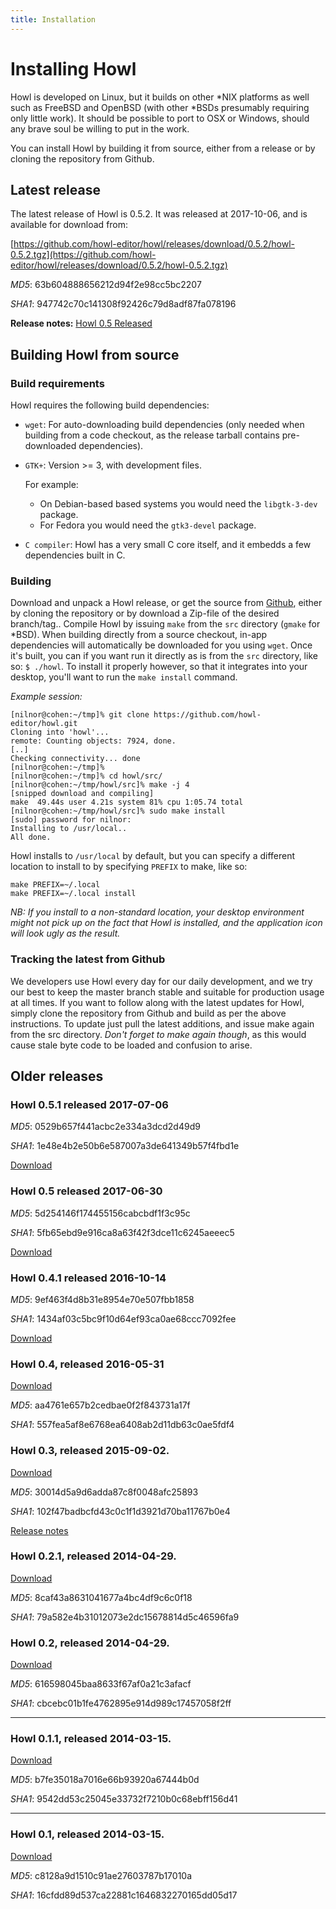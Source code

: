 ```yaml
---
title: Installation
---
```


# Installing Howl

Howl is developed on Linux, but it builds on other \*NIX platforms as well such
as FreeBSD and OpenBSD (with other \*BSDs presumably requiring only little
work). It should be possible to port to OSX or Windows, should any brave soul be
willing to put in the work.

You can install Howl by building it from source, either from a release or by
cloning the repository from Github.

## Latest release

The latest release of Howl is 0.5.2. It was released at 2017-10-06, and is
available for download from:

[https://github.com/howl-editor/howl/releases/download/0.5.2/howl-0.5.2.tgz](https://github.com/howl-editor/howl/releases/download/0.5.2/howl-0.5.2.tgz)

_MD5_: 63b604888656212d94f2e98cc5bc2207

_SHA1_: 947742c70c141308f92426c79d8adf87fa078196

__Release notes:__
[Howl 0.5 Released](/blog/2017/06/30/howl-0-5-released.html)

## Building Howl from source

### Build requirements

Howl requires the following build dependencies:

- `wget`: For auto-downloading build dependencies (only needed when building
from a code checkout, as the release tarball contains pre-downloaded
dependencies).

- `GTK+`: Version >= 3, with development files.

  For example:

  * On Debian-based based systems you would need the `libgtk-3-dev` package.
  * For Fedora you would need the `gtk3-devel` package.

- `C compiler`: Howl has a very small C core itself, and it embedds a few
dependencies built in C.

### Building

Download and unpack a Howl release, or get the source from
[Github](https://github.com/howl-editor/howl), either by cloning the repository
or by download a Zip-file of the desired branch/tag.. Compile Howl by issuing
`make` from the `src` directory (`gmake` for \*BSD). When building directly from
a source checkout, in-app dependencies will automatically be downloaded for you
using `wget`. Once it's built, you can if you want run it directly as is from
the `src` directory, like so: `$ ./howl`. To install it properly however, so
that it integrates into your desktop, you'll want to run the `make install`
command.

*Example session:*

```
[nilnor@cohen:~/tmp]% git clone https://github.com/howl-editor/howl.git
Cloning into 'howl'...
remote: Counting objects: 7924, done.
[..]
Checking connectivity... done
[nilnor@cohen:~/tmp]%
[nilnor@cohen:~/tmp]% cd howl/src/
[nilnor@cohen:~/tmp/howl/src]% make -j 4
[snipped download and compiling]
make  49.44s user 4.21s system 81% cpu 1:05.74 total
[nilnor@cohen:~/tmp/howl/src]% sudo make install
[sudo] password for nilnor:
Installing to /usr/local..
All done.
```

Howl installs to `/usr/local` by default, but you can specify a different location to install to
by specifying `PREFIX` to make, like so:

```shell
make PREFIX=~/.local
make PREFIX=~/.local install
```

*NB: If you install to a non-standard location, your desktop environment might
not pick up on the fact that Howl is installed, and the application icon will
look ugly as the result.*

### Tracking the latest from Github

We developers use Howl every day for our daily development, and we try our best
to keep the master branch stable and suitable for production usage at all times.
If you want to follow along with the latest updates for Howl, simply clone the
repository from Github and build as per the above instructions. To update just
pull the latest additions, and issue make again from the src directory. _Don't
forget to make again though_, as this would cause stale byte code to be loaded
and confusion to arise.

## Older releases

### Howl 0.5.1 released 2017-07-06

_MD5_: 0529b657f441acbc2e334a3dcd2d49d9

_SHA1_: 1e48e4b2e50b6e587007a3de641349b57f4fbd1e

[Download](https://github.com/howl-editor/howl/releases/download/0.5.1/howl-0.5.1.tgz)

### Howl 0.5 released 2017-06-30

_MD5_: 5d254146f174455156cabcbdf1f3c95c

_SHA1_: 5fb65ebd9e916ca8a63f42f3dce11c6245aeeec5

[Download](https://github.com/howl-editor/howl/releases/download/0.5/howl-0.5.tgz)

### Howl 0.4.1 released 2016-10-14

_MD5_: 9ef463f4d8b31e8954e70e507fbb1858

_SHA1_: 1434af03c5bc9f10d64ef93ca0ae68ccc7092fee

[Download](https://github.com/howl-editor/howl/releases/download/0.4.1/howl-0.4.1.tgz)

### Howl 0.4, released 2016-05-31

[Download](https://github.com/howl-editor/howl/releases/download/0.4/howl-0.4.tgz)

_MD5_: aa4761e657b2cedbae0f2f843731a17f

_SHA1_: 557fea5af8e6768ea6408ab2d11db63c0ae5fdf4

### Howl 0.3, released 2015-09-02.

[Download](https://github.com/howl-editor/howl/releases/download/0.3/howl-0.3.tgz)

_MD5_: 30014d5a9d6adda87c8f0048afc25893

_SHA1_: 102f47badbcfd43c0c1f1d3921d70ba11767b0e4

[Release notes](/blog/2015/09/01/howl-0-dot-3-released.html)

### Howl 0.2.1, released 2014-04-29.

[Download](http://download.howl.io/release/howl-0.2.1.tgz)

_MD5_: 8caf43a8631041677a4bc4df9c6c0f18

_SHA1_: 79a582e4b31012073e2dc15678814d5c46596fa9

### Howl 0.2, released 2014-04-29.

[Download](http://download.howl.io/release/howl-0.2.tgz)

_MD5_: 616598045baa8633f67af0a21c3afacf

_SHA1_: cbcebc01b1fe4762895e914d989c17457058f2ff

---

### Howl 0.1.1, released 2014-03-15.

[Download](http://download.howl.io/release/howl-0.1.1.tgz)

_MD5_: b7fe35018a7016e66b93920a67444b0d

_SHA1_: 9542dd53c25045e33732f7210b0c68ebff156d41

---

### Howl 0.1, released 2014-03-15.

[Download](http://download.howl.io/release/howl-0.1.tgz)

_MD5_: c8128a9d1510c91ae27603787b17010a

_SHA1_: 16cfdd89d537ca22881c1646832270165dd05d17
